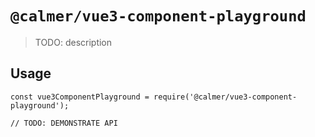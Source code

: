 # `@calmer/vue3-component-playground`

> TODO: description

## Usage

```
const vue3ComponentPlayground = require('@calmer/vue3-component-playground');

// TODO: DEMONSTRATE API
```
